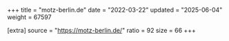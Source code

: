 +++
title = "motz-berlin.de"
date = "2022-03-22"
updated = "2025-06-04"
weight = 67597

[extra]
source = "https://motz-berlin.de/"
ratio = 92
size = 66
+++
